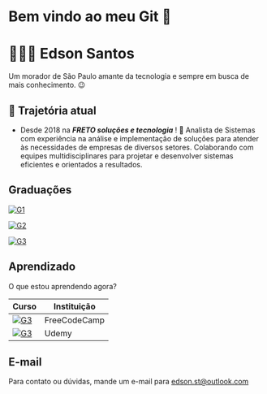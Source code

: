 # Bem vindo ao meu Git 👋

# 👨🏻‍💻 Edson Santos

Um morador de São Paulo amante da tecnologia e sempre em busca de mais conhecimento.  😉

## 🚀 Trajetória atual

* Desde 2018 na ***FRETO soluções e tecnologia*** ! 🚚
Analista de Sistemas com experiência na análise e implementação de soluções para atender às necessidades de empresas de diversos setores. Colaborando com equipes multidisciplinares para projetar e desenvolver sistemas eficientes e orientados a resultados. 

## Graduações

[![G1](https://img.shields.io/badge/Pós_Graduação_Lato_Senso_em_Ciências_de_Dados-CONCLUÍDO-green.svg)]()

[![G2](https://img.shields.io/badge/Superior_em_Tecnologia_em_Gestão_e_SupplyChain-CONCLUÍDO-green.svg)]()

[![G3](https://img.shields.io/badge/Bacharelado_em_Ciências_da_Computação-EM_ANDAMENTO-yellow.svg)]()

## Aprendizado

O que estou aprendendo agora?

| Curso | Instituição |
| --- | --- |
|[![G3](https://img.shields.io/badge/Algoritmos_e_estruturas_de_dados_em_JavaScript-EM_ANDAMENTO-yellow.svg)]() | FreeCodeCamp |
|[![G3](https://img.shields.io/badge/Google_Analytics_GA4-EM_ANDAMENTO-yellow.svg)]()  | Udemy |

## E-mail
Para contato ou dúvidas, mande um e-mail para edson.st@outlook.com 
